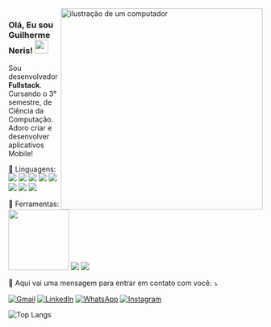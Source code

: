 <img src="https://raw.githubusercontent.com/MicaelliMedeiros/micaellimedeiros/master/image/computer-illustration.png" alt="ilustração de um computador" min-width="400px" max-width="400px" width="400px" align="right">

  ### Olá, Eu sou Guilherme Neris! <img src="https://raw.githubusercontent.com/aemmadi/aemmadi/master/wave.gif" width="27">
  Sou desenvolvedor <strong>Fullstack</strong>. Cursando o 3° semestre, de Ciência da Computação. Adoro criar e desenvolver aplicativos Mobile!

<p align="left">
   🦄 Linguagens: <img src="https://img.shields.io/badge/HTML5-E34F26?style=flat&logo=html5&logoColor=white">
                   <img src="https://img.shields.io/badge/CSS3-1572B6?style=flat&logo=css3&logoColor=white">
                   <img src="https://img.shields.io/badge/JavaScript-F7DF1E?style=flat&logo=javascript&logoColor=black">
                   <img src="https://img.shields.io/badge/TypeScript-3178C6?style=flat&logo=typescript&logoColor=white">
                   <img src="https://img.shields.io/badge/Python-3776AB?style=flat&logo=python&logoColor=white">
                   <img src="https://img.shields.io/badge/Node.js-339933?style=flat&logo=node.js&logoColor=white">
                   <img src="https://img.shields.io/badge/React-61DAFB?style=flat&logo=react&logoColor=black">
                   <img src="https://img.shields.io/badge/Tailwind_CSS-06B6D4?style=flat&logo=tailwind-css&logoColor=white">
                    
</p>

<p align="left">
💼 Ferramentas:    <img src="https://img.shields.io/badge/Visual%20Studio%20Code-0078d7.svg?style=flat&logo=visual-studio-code&logoColor=white" width="120">
                  <img src="https://img.shields.io/badge/Windows-0078D6?style=flat&logo=windows&logoColor=white">
                  <img src="https://img.shields.io/badge/GitHub-181717?style=flat&logo=github&logoColor=white">
</p>

<p align="left">
  💌 Aqui vai uma mensagem para entrar em contato com você: ⤵️
</p>

<p align="left">
  <a href="#" title="Gmail">
  <img src="https://img.shields.io/badge/Gmail-EA4335?style=flat&logo=gmail&logoColor=white&link=guiatneris@gmail.com" alt="Gmail"/></a>
  <a href="#" title="LinkedIn">
  <img src="https://img.shields.io/badge/LinkedIn-0A66C2?style=flat&logo=linkedin&logoColor=white&link=https://www.linkedin.com/in/guiatneris/" alt="LinkedIn"/></a>
  <a href="#" title="WhatsApp">
  <img src="https://img.shields.io/badge/WhatsApp-25D366?style=flat&logo=whatsapp&logoColor=white&link=https://wa.me/13996650092" alt="WhatsApp"/></a>
  <a href="#" title="Instagram">
  <img src="https://img.shields.io/badge/-Instagram-DF0174?style=flat-square&labelColor=DF0174&logo=instagram&logoColor=white&link=https://www.instagram.com/nerisz_/" alt="Instagram"/></a>
</p>

![Top Langs](https://github-readme-stats.vercel.app/api/top-langs/?username=nerisz&layout=compact&theme=radical)

